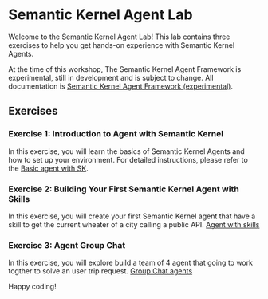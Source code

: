 # Semantic Kernel Agent Lab

Welcome to the Semantic Kernel Agent Lab! This lab contains three exercises to help you get hands-on experience with  Semantic Kernel Agents.

At the time of this workshop, The Semantic Kernel Agent Framework is experimental, still in development and is subject to change. 
All documentation is [Semantic Kernel Agent Framework (experimental)](https://learn.microsoft.com/en-us/semantic-kernel/frameworks/agent/?pivots=programming-language-csharp).

## Exercises

### Exercise 1: Introduction to Agent with Semantic Kernel
In this exercise, you will learn the basics of Semantic Kernel Agents and how to set up your environment. For detailed instructions, please refer to the [Basic agent with SK](./EXE1_Basic_Agent.md).

### Exercise 2: Building Your First Semantic Kernel Agent with Skills
In this exercise, you will create your first Semantic Kernel agent that have a skill to get the current wheater of a city calling a public API. [Agent with skills](./EXE2_Agent.md)

### Exercise 3: Agent Group Chat
In this exercise, you will explore build a team of 4 agent that going to work togther to solve an user trip request. [Group Chat agents](./EXE3_GRoupAgent.md)

Happy coding!